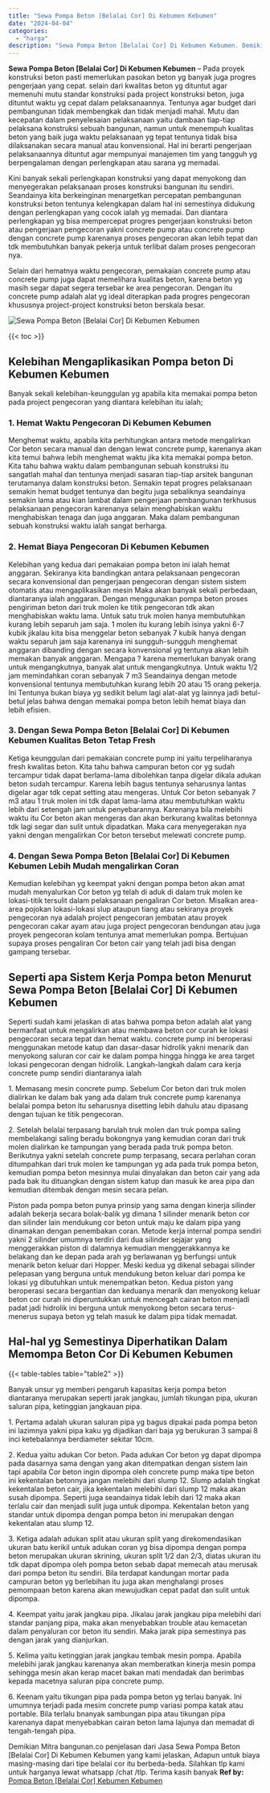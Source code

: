 ```yaml
---
title: "Sewa Pompa Beton [Belalai Cor] Di Kebumen Kebumen"
date: "2024-04-04"
categories: 
  - "harga"
description: "Sewa Pompa Beton [Belalai Cor] Di Kebumen Kebumen. Demikian Mitra bangunan.co penjelasan dari Jasa Sewa Pompa Beton [Belalai Cor] Di Kebumen Kebumen yang k..."
---
```


**Sewa Pompa Beton \[Belalai Cor\] Di Kebumen Kebumen** – Pada proyek konstruksi beton pasti memerlukan pasokan beton yg banyak juga progres pengerjaan yang cepat. selain dari kwalitas beton yg dituntut agar memenuhi mutu standar konstruksi pada project konstruksi beton, juga dituntut waktu yg cepat dalam pelaksanaannya. Tentunya agar budget dari pembangunan tidak membengkak dan tidak menjadi mahal. Mutu dan kecepatan dalam penyelesaian pelaksanaan yaitu dambaan tiap-tiap pelaksana konstruksi sebuah bangunan, namun untuk menempuh kualitas beton yang baik juga waktu pelaksanaan yg tepat tentunya tidak bisa dilaksanakan secara manual atau konvensional. Hal ini berarti pengerjaan pelaksanaannya dituntut agar mempunyai manajemen tim yang tangguh yg berpengalaman dengan perlengkapan atau sarana yg memadai.

Kini banyak sekali perlengkapan konstruksi yang dapat menyokong dan menyegerakan pelaksanaan proses konstruksi bangunan itu sendiri. Seandainya kita berkeinginan menargetkan percepatan pembangunan konstruksi beton tentunya kelengkapan dalam hal ini semestinya didukung dengan perlengkapan yang cocok ialah yg memadai. Dan diantara perlengkapan yg bisa mempercepat progres pengerjaan konstruksi beton atau pengerjaan pengecoran yakni concrete pump atau concrete pump dengan concrete pump karenanya proses pengecoran akan lebih tepat dan tdk membutuhkan banyak pekerja untuk terlibat dalam proses pengecoran nya.

Selain dari hematnya waktu pengecoran, pemakaian concrete pump atau concrete pump juga dapat memelihara kualitas beton, karena beton yg masih segar dapat segera tersebar ke area pengecoran. Dengan itu concrete pump adalah alat yg ideal diterapkan pada progres pengecoran khususnya project-project konstruksi beton berskala besar.

![Sewa Pompa Beton [Belalai Cor] Di Kebumen Kebumen](/images/sewa-concrete-pump-06.png)

{{< toc >}}

## Kelebihan Mengaplikasikan Pompa beton Di Kebumen Kebumen

Banyak sekali kelebihan-keunggulan yg apabila kita memakai pompa beton pada project pengecoran yang diantara kelebihan itu ialah;

### 1\. Hemat Waktu Pengecoran Di Kebumen Kebumen

Menghemat waktu, apabila kita perhitungkan antara metode mengalirkan Cor beton secara manual dan dengan lewat concrete pump, karenanya akan kita temui bahwa lebih menghemat waktu jika kita memakai pompa beton. Kita tahu bahwa waktu dalam pembangunan sebuah konstruksi itu sangatlah mahal dan tentunya menjadi sasaran tiap-tiap arsitek bangunan terutamanya dalam konstruksi beton. Semakin tepat progres pelaksanaan semakin hemat budget tentunya dan begitu juga sebaliknya seandainya semakin lama atau kian lambat dalam pengerjaan pembangunan terkhusus pelaksanaan pengecoran karenanya selain menghabiskan waktu menghabiskan tenaga dan juga anggaran. Maka dalam pembangunan sebuah konstruksi waktu ialah sangat berharga.

### 2\. Hemat Biaya Pengecoran Di Kebumen Kebumen

Kelebihan yang kedua dari pemakaian pompa beton ini ialah hemat anggaran. Sekiranya kita bandingkan antara pelaksanaan pengecoran secara konvensional dan pengerjaan pengecoran dengan sistem sistem otomatis atau mengaplikasikan mesin Maka akan banyak sekali perbedaan, diantaranya ialah anggaran. Dengan menggunakan pompa beton proses pengiriman beton dari truk molen ke titik pengecoran tdk akan menghabiskan waktu lama. Untuk satu truk molen hanya membutuhkan kurang lebih separuh jam saja. 1 molen itu kurang lebih isinya yakni 6-7 kubik jikalau kita bisa menggelar beton sebanyak 7 kubik hanya dengan waktu separuh jam saja karenanya ini sungguh-sungguh menghemat anggaran dibanding dengan secara konvensional yg tentunya akan lebih memakan banyak anggaran. Mengapa ? karena memerlukan banyak orang untuk mengangkutnya, banyak alat untuk mengangkutnya. Untuk waktu 1/2 jam memindahkan coran sebanyak 7 m3 Seandainya dengan metode konvensional tentunya membutuhkan kurang lebih 20 atau 15 orang pekerja. Ini Tentunya bukan biaya yg sedikit belum lagi alat-alat yg lainnya jadi betul-betul jelas bahwa dengan memakai pompa beton lebih hemat biaya dan lebih efisien.

### 3\. Dengan Sewa Pompa Beton \[Belalai Cor\] Di Kebumen Kebumen Kualitas Beton Tetap Fresh

Ketiga keunggulan dari pemakaian concrete pump ini yaitu terpeliharanya fresh kwalitas beton. Kita tahu bahwa campuran beton cor yg sudah tercampur tidak dapat berlama-lama dibolehkan tanpa digelar dikala adukan beton sudah tercampur. Karena lebih bagus tentunya seharusnya lantas digelar agar tdk cepat setting atau mengeras. Untuk Cor beton sebanyak 7 m3 atau 1 truk molen ini tdk dapat lama-lama atau membutuhkan waktu lebih dari setengah jam untuk penyebarannya. Karenanya bila melebihi waktu itu Cor beton akan mengeras dan akan berkurang kwalitas betonnya tdk lagi segar dan sulit untuk dipadatkan. Maka cara menyegerakan nya yakni dengan mengalirkan Cor beton tersebut melewati concrete pump.

### 4\. Dengan Sewa Pompa Beton \[Belalai Cor\] Di Kebumen Kebumen Lebih Mudah mengalirkan Coran

Kemudian kelebihan yg keempat yakni dengan pompa beton akan amat mudah menyalurkan Cor beton yg telah di aduk di dalam truk molen ke lokasi-titik tersulit dalam pelaksanaan pengaliran Cor beton. Misalkan area-area pojokan lokasi-lokasi slup ataupun tiang atau sekiranya proyek pengecoran nya adalah project pengecoran jembatan atau proyek pengecoran cakar ayam atau juga project pengecoran bendungan atau juga proyek pengecoran kolam tentunya amat memerlukan pompa. Bertujuan supaya proses pengaliran Cor beton cair yang telah jadi bisa dengan gampang tersebar.

## Seperti apa Sistem Kerja Pompa beton Menurut Sewa Pompa Beton \[Belalai Cor\] Di Kebumen Kebumen

Seperti sudah kami jelaskan di atas bahwa pompa beton adalah alat yang bermanfaat untuk mengalirkan atau membawa beton cor curah ke lokasi pengecoran secara tepat dan hemat waktu. concrete pump ini beroperasi menggunakan metode katup dan dasar-dasar hidrolik yakni menarik dan menyokong saluran cor cair ke dalam pompa hingga hingga ke area target lokasi pengecoran dengan hidrolik. Langkah-langkah dalam cara kerja concrete pump sendiri diantaranya ialah

1\. Memasang mesin concrete pump. Sebelum Cor beton dari truk molen dialirkan ke dalam bak yang ada dalam truk concrete pump karenanya belalai pompa beton itu seharusnya disetting lebih dahulu atau dipasang dengan tujuan ke titik pengecoran.

2\. Setelah belalai terpasang barulah truk molen dan truk pompa saling membelakangi saling beradu bokongnya yang kemudian coran dari truk molen dialirkan ke tampungan yang berada pada truk pompa beton. Berikutnya yakni setelah concrete pump terpasang, secara perlahan coran ditumpahkan dari truk molen ke tampungan yg ada pada truk pompa beton, kemudian pompa beton mesinnya mulai dinyalakan dan beton cair yang ada pada bak itu dituangkan dengan sistem katup dan masuk ke area pipa dan kemudian ditembak dengan mesin secara pelan.

Piston pada pompa beton punya prinsip yang sama dengan kinerja silinder adalah bekerja secara bolak-balik yg dimana 1 silinder menarik beton cor dan silinder lain mendukung cor beton untuk maju ke dalam pipa yang dinamakan dengan penembakan coran. Metode kerja internal pompa sendiri yakni 2 silinder umumnya terdiri dari dua silinder sejajar yang menggerakkan piston di dalamnya kemudian menggerakkannya ke belakang dan ke depan pada arah yg berlawanan yg berfungsi untuk menarik beton keluar dari Hopper. Meski kedua yg dikenal sebagai silinder pelepasan yang berguna untuk mendukung beton keluar dari pompa ke lokasi yg dibutuhkan untuk menempatkan beton. Kedua piston yang beroperasi secara bergantian dan keduanya menarik dan menyokong keluar beton cor curah ini diperuntukkan untuk mencegah cairan beton menjadi padat jadi hidrolik ini berguna untuk menyokong beton secara terus-menerus supaya beton yg telah masuk ke dalam pipa tidak memadat.

## Hal-hal yg Semestinya Diperhatikan Dalam Memompa Beton Cor Di Kebumen Kebumen

{{< table-tables table="table2" >}}

Banyak unsur yg memberi pengaruh kapasitas kerja pompa beton diantaranya merupakan seperti jarak jangkau, jumlah tikungan pipa, ukuran saluran pipa, ketinggian jangkauan pipa.

1\. Pertama adalah ukuran saluran pipa yg bagus dipakai pada pompa beton ini lazimnya yakni pipa kaku yg dijadikan dari baja yg berukuran 3 sampai 8 inci ketebalannya berdiameter sekitar 10cm.

2\. Kedua yaitu adukan Cor beton. Pada adukan Cor beton yg dapat dipompa pada dasarnya sama dengan yang akan ditempatkan dengan sistem lain tapi apabila Cor beton ingin dipompa oleh concrete pump maka tipe beton ini kekentalan betonnya jangan melebihi dari slump 12. Slump adalah tingkat kekentalan beton cair, jika kekentalan melebihi dari slump 12 maka akan susah dipompa. Seperti juga seandainya tidak lebih dari 12 maka akan terlalu cair dan menjadi sulit juga untuk dipompa. Kekentalan beton yang standar untuk dipompa dengan pompa beton ini merupakan dengan kekentalan atau slump 12.

3\. Ketiga adalah adukan split atau ukuran split yang direkomendasikan ukuran batu kerikil untuk adukan coran yg bisa dipompa dengan pompa beton merupakan ukuran skrining, ukuran split 1/2 dan 2/3, diatas ukuran itu tdk dapat dipompa oleh pompa beton sebab dapat memecah atau merusak dari pompa beton itu sendiri. Bila terdapat kandungan mortar pada campuran beton yg berlebihan itu juga akan menghalangi proses pemompaan beton karena akan mewujudkan cepat padat dan sulit untuk dipompa.

4\. Keempat yaitu jarak jangkau pipa. Jikalau jarak jangkau pipa melebihi dari standar panjang pipa, maka akan menyebabkan trouble atau kemacetan dalam penyaluran cor beton itu sendiri. Maka jarak pipa semestinya pas dengan jarak yang dianjurkan.

5\. Kelima yaitu ketinggian jarak jangkau tembak mesin pompa. Apabila melebihi jarak jangkau karenanya akan memberatkan kinerja mesin pompa sehingga mesin akan kerap macet bakan mati mendadak dan berimbas kepada macetnya saluran pipa concrete pump.

6\. Keenam yaitu tikungan pipa pada pompa beton yg terlau banyak. Ini umumnya terjadi pada mesim concrete pump variasi pompa katak atau portable. Bila terlalu bnanyak sambungan pipa atau tikungan pipa karenanya dapat menyebabkan cairan beton lama lajunya dan memadat di tengah-tengah pipa.

Demikian Mitra bangunan.co penjelasan dari Jasa Sewa Pompa Beton \[Belalai Cor\] Di Kebumen Kebumen yang kami jelaskan, Adapun untuk biaya masing-masing dari tipe belalai cor itu berbeda-beda. Silahkan tlp kami untuk harganya lewat whatsapp /chat /tlp. Terima kasih banyak
**Ref by:** [Pompa Beton [Belalai Cor] Kebumen Kebumen](https://id.wikipedia.org/wiki/Pompa)

